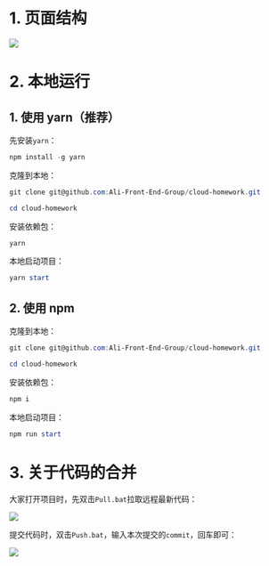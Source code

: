 # 1. 页面结构

![](https://jack-img.oss-cn-hangzhou.aliyuncs.com/img/20211114120416.png)
# 2. 本地运行

## 1. 使用 yarn（推荐）

先安装`yarn`：

```powershell
npm install -g yarn
```

克隆到本地：

```powershell
git clone git@github.com:Ali-Front-End-Group/cloud-homework.git

cd cloud-homework
```

安装依赖包：

```powershell
yarn
```

本地启动项目：

```powershell
yarn start
```

## 2. 使用 npm

克隆到本地：

```powershell
git clone git@github.com:Ali-Front-End-Group/cloud-homework.git

cd cloud-homework
```

安装依赖包：

```powershell
npm i
```

本地启动项目：

```powershell
npm run start
```

# 3. 关于代码的合并

大家打开项目时，先双击`Pull.bat`拉取远程最新代码：

![](https://jack-img.oss-cn-hangzhou.aliyuncs.com/img/20211113172437.png)

提交代码时，双击`Push.bat`，输入本次提交的`commit`，回车即可：

![](https://jack-img.oss-cn-hangzhou.aliyuncs.com/img/20211114120513.png)

